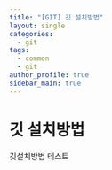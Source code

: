```yaml
---
title: "[GIT] 깃 설치방법"
layout: single
categories:
  - git
tags:
  - common
  - git
author_profile: true
sidebar_main: true
---
```


# 깃 설치방법
깃설치방법 테스트
